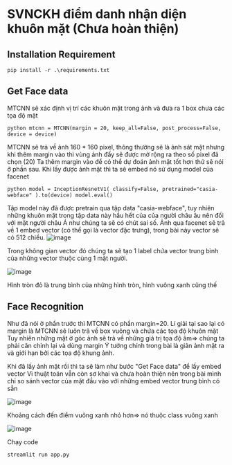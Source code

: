 # SVNCKH điểm danh nhận diện khuôn mặt (Chưa hoàn thiện)
## Installation Requirement

``
pip install -r .\requirements.txt
``
## Get Face data
MTCNN sẽ xác định vị trí các khuôn mặt trong ảnh và đưa ra 1 box chưa các tọa độ mặt

``python
mtcnn = MTCNN(margin = 20, keep_all=False, post_process=False, device = device)
``

MTCNN sẽ trả về ảnh 160 * 160 pixel, thông thường sẽ là ảnh sát mặt nhưng khi thêm margin vào thì vùng ảnh đấy sẽ được mở rộng ra theo số pixel đã chọn (20)
Ta thêm margin vào để có thể dự đoán ảnh mặt tốt hơn thứ sẽ nói ở phần sau.
Khi lấy được ảnh mặt thì ta sẽ embed nó sử dụng model của facenet

``python
model = InceptionResnetV1(
	classify=False,
	pretrained="casia-webface"
).to(device)
model.eval()
``

Tập model này đã được pretrain qua tập data "casia-webface", tuy nhiên những khuôn mặt trong tập data này hầu hết của của người châu âu nên đối với mặt người châu Á như chúng ta sẽ có chút sai số.
Ảnh qua facenet sẽ trả về 1 embed vector (có thể gọi là vector đặc trưng), trong bài này vector sẽ có 512 chiều.
![image](https://user-images.githubusercontent.com/78363603/174589201-91ee684a-9332-4210-b84e-25f008348d5d.png)

Trong không gian vector đó chúng ta sẽ tạo 1 label chứa vector trung bình của những vector thuộc cùng 1 mặt người.

![image](https://user-images.githubusercontent.com/78363603/174600303-68f97f35-43a8-40a7-affb-a44282c894f2.png)

Hình tròn đỏ là trung bình của những hình tròn, hình vuông xanh cũng thế
## Face Recognition
Như đã nói ở phần trước thì MTCNN có phần margin=20.
Lí giải tại sao lại có margin là MTCNN sẽ luôn trả về box vuông và chứa các tọa độ khuôn mặt
Tuy nhiên những mặt ở góc ảnh sẽ trả về những giá trị tọa độ âm=> chúng ta phải căn chỉnh lại và dùng margin
Ý tưởng chính trong bài là giãn ảnh mặt ra và giới hạn bởi các tọa độ khung ảnh.

Khi đã lấy ảnh mặt rồi thì ta sẽ làm như bước "Get Face data" để lấy embed vector
Vì thuật toán vẫn còn sơ khai và chưa hoàn thiện nên trong bài mình chỉ so sánh vector của mặt đầu vào với những embed vector trung bình có sẵn

![image](https://user-images.githubusercontent.com/78363603/174601448-5b30200d-517e-409b-8320-ef9ced413700.png)

Khoảng cách đến điểm vuông xanh nhỏ hơn=> nó thuộc class vuông xanh

![image](https://user-images.githubusercontent.com/78363603/174601554-75d84b96-48f0-48c7-9643-7c6fc12c61ce.png)

Chạy code

``
streamlit run app.py
``
